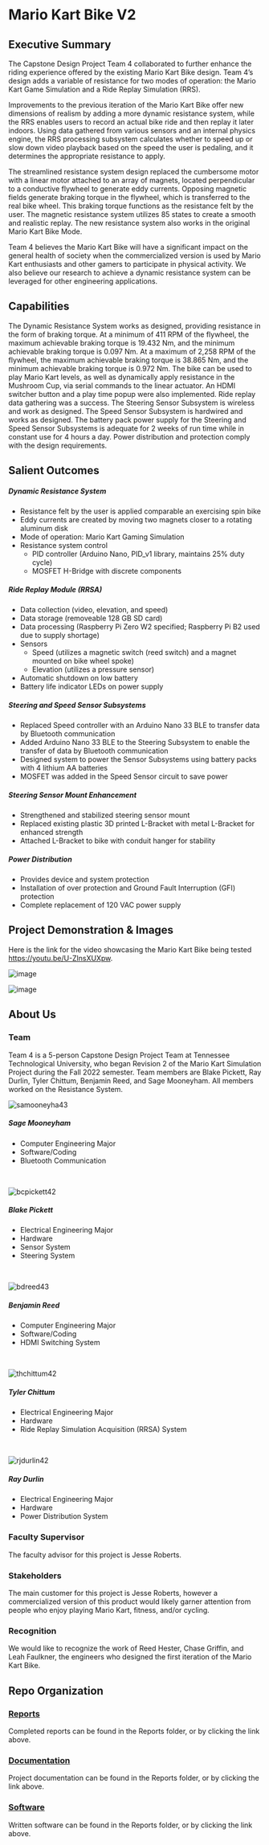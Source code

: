 # Mario Kart Bike V2

## Executive Summary

The Capstone Design Project Team 4 collaborated to further enhance the riding experience offered by the existing Mario Kart Bike design. Team 4’s design adds a variable of resistance for two modes of operation: the Mario Kart Game Simulation and a Ride Replay Simulation (RRS).  

Improvements to the previous iteration of the Mario Kart Bike offer new dimensions of realism by adding a more dynamic resistance system, while the RRS enables users to record an actual bike ride and then replay it later indoors. Using data gathered from various sensors and an internal physics engine, the RRS processing subsystem calculates whether to speed up or slow down video playback based on the speed the user is pedaling, and it determines the appropriate resistance to apply.

The streamlined resistance system design replaced the cumbersome motor with a linear motor attached to an array of magnets, located perpendicular to a conductive flywheel to generate eddy currents. Opposing magnetic fields generate braking torque in the flywheel, which is transferred to the real bike wheel. This braking torque functions as the resistance felt by the user. The magnetic resistance system utilizes 85 states to create a smooth and realistic replay. The new resistance system also works in the original Mario Kart Bike Mode. 

Team 4 believes the Mario Kart Bike will have a significant impact on the general health of society when the commercialized version is used by Mario Kart enthusiasts and other gamers to participate in physical activity. We also believe our research to achieve a dynamic resistance system can be leveraged for other engineering applications.  


## Capabilities

The Dynamic Resistance System works as designed, providing resistance in the form of braking torque. At a minimum of 411 RPM of the flywheel, the maximum achievable braking torque is 19.432 Nm, and the minimum achievable braking torque is 0.097 Nm. At a maximum of 2,258 RPM of the flywheel, the maximum achievable braking torque is 38.865 Nm, and the minimum achievable braking torque is 0.972 Nm. The bike can be used to play Mario Kart levels, as well as dynamically apply resistance in the Mushroom Cup, via serial commands to the linear actuator. An HDMI switcher button and a play time popup were also implemented. Ride replay data gathering was a success. The Steering Sensor Subsystem is wireless and work as designed. The Speed Sensor Subsystem is hardwired and works as designed. The battery pack power supply for the Steering and Speed Sensor Subsystems is adequate for 2 weeks of run time while in constant use for 4 hours a day. Power distribution and protection comply with the design requirements. 


## Salient Outcomes

##### Dynamic Resistance System
- Resistance felt by the user is applied comparable an exercising spin bike
- Eddy currents are created by moving two magnets closer to a rotating aluminum disk
- Mode of operation: Mario Kart Gaming Simulation 
- Resistance system control
  - PID controller (Arduino Nano, PID_v1 library, maintains 25% duty cycle)
  - MOSFET H-Bridge with discrete components

##### Ride Replay Module (RRSA)
- Data collection (video, elevation, and speed)
- Data storage (removeable 128 GB SD card)
- Data processing (Raspberry Pi Zero W2 specified; Raspberry Pi B2 used due to supply shortage)
- Sensors 
  - Speed (utilizes a magnetic switch (reed switch) and a magnet mounted on bike wheel spoke)
  - Elevation (utilizes a pressure sensor)
- Automatic shutdown on low battery
- Battery life indicator LEDs on power supply

##### Steering and Speed Sensor Subsystems 
- Replaced Speed controller with an Arduino Nano 33 BLE to transfer data by Bluetooth communication
- Added Arduino Nano 33 BLE to the Steering Subsystem to enable the transfer of data by Bluetooth communication
- Designed system to power the Sensor Subsystems using battery packs with 4 lithium AA batteries
- MOSFET was added in the Speed Sensor circuit to save power

##### Steering Sensor Mount Enhancement
- Strengthened and stabilized steering sensor mount 
- Replaced existing plastic 3D printed L-Bracket with metal L-Bracket for enhanced strength
- Attached L-Bracket to bike with conduit hanger for stability 

##### Power Distribution
- Provides device and system protection
- Installation of over protection and Ground Fault Interruption (GFI) protection
- Complete replacement of 120 VAC power supply

## Project Demonstration & Images

Here is the link for the video showcasing the Mario Kart Bike being tested https://youtu.be/U-ZlnsXUXpw.

![image](https://user-images.githubusercontent.com/113309616/235377385-6ae249b7-1edf-4abb-92f8-025bbfd8474e.png)

![image](https://user-images.githubusercontent.com/113309616/235377418-c1c31f5f-3645-474f-ac20-f75fbfc3288c.png)

## About Us

### Team

Team 4 is a 5-person Capstone Design Project Team at Tennessee Technological University, who began Revision 2 of the Mario Kart Simulation Project during the Fall 2022 semester. Team members are Blake Pickett, Ray Durlin, Tyler Chittum, Benjamin Reed, and Sage Mooneyham. All members worked on the Resistance System.
<br />

![samooneyha43](https://user-images.githubusercontent.com/118228609/204955069-5617f7d6-c4db-4fd1-b2a3-732c5af7caee.jpeg)
##### Sage Mooneyham
- Computer Engineering Major
- Software/Coding
- Bluetooth Communication
<br />

![bcpickett42](https://user-images.githubusercontent.com/118228609/204954952-6079d263-4d1e-48e7-8d34-d9937e9ed811.png)
##### Blake Pickett
- Electrical Engineering Major
- Hardware
- Sensor System
- Steering System
<br />

![bdreed43](https://user-images.githubusercontent.com/118228609/204954921-bbedaad3-1c52-4cc3-909e-dcdc8ed76ba5.png)
##### Benjamin Reed
- Computer Engineering Major
- Software/Coding
- HDMI Switching System
<br />

![thchittum42](https://user-images.githubusercontent.com/118228609/204954827-8bc5f440-cad9-4cd9-8ab2-526fa8b15040.jpg)
##### Tyler Chittum
- Electrical Engineering Major
- Hardware
- Ride Replay Simulation Acquisition (RRSA) System
<br />

![rjdurlin42](https://user-images.githubusercontent.com/118228609/204953756-6faef26e-8d7b-40a0-a6fc-cdfcfbd8a586.png)
##### Ray Durlin
- Electrical Engineering Major
- Hardware
- Power Distribution System


### Faculty Supervisor

The faculty advisor for this project is Jesse Roberts.

### Stakeholders

The main customer for this project is Jesse Roberts, however a commercialized version of this product would likely garner attention from people who enjoy playing Mario Kart, fitness, and/or cycling.

### Recognition

We would like to recognize the work of Reed Hester, Chase Griffin, and Leah Faulkner, the engineers who designed the first iteration of the Mario Kart Bike.


## Repo Organization


### [Reports](https://github.com/rjdurlin42/mariokartrev_2_team_4/tree/main/Reports)

Completed reports can be found in the Reports folder, or by clicking the link above.

### [Documentation](https://github.com/rjdurlin42/mariokartrev_2_team_4/tree/main/Documentation)

Project documentation can be found in the Reports folder, or by clicking the link above.

### [Software](https://github.com/rjdurlin42/mariokartrev_2_team_4/tree/main/Software)

Written software can be found in the Reports folder, or by clicking the link above.
